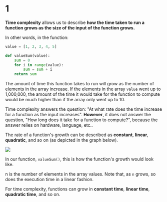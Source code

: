 # 1

**Time complexity** allows us to describe **how the time taken to run a function grows as the size of the input of the function grows.**

In other words, in the function:

```python
value = [1, 2, 3, 4, 5]

def valueSum(value):
    sum = 0
    for i in range(value):
        sum = sum + i
    return sum
```

The amount of time this function takes to run will grow as the number of elements in the array increase. If the elements in the array `value` went up to 1,000,000, the amount of the time it would take for the function to compute would be much higher than if the array only went up to 10.

Time complexity answers the question: "At what rate does the time increase for a function as the input increases". **However**, it does not answer the question, "How long does it take for a function to compute?", because the answer relies on hardware, language, etc..

The rate of a function's growth can be described as **constant**, **linear**, **quadratic**, and so on \(as depicted in the graph below\).

![](https://projectbit.s3-us-west-1.amazonaws.com/darlene/labs/Screen+Shot+2020-02-21+at+5.27.32+PM.png)

In our function, `valueSum()`, this is how the function's growth would look like.

n is the number of elements in the array values. Note that, as `n` grows, so does the execution time in a linear fashion.

For time complexity, functions can grow in **constant time**, **linear time**, **quadratic time**, and so on.

